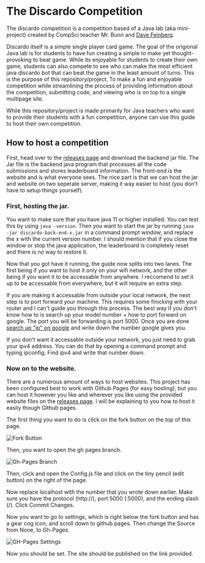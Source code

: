 # The Discardo Competition

The discardo competition is a competition based of a Java lab (aka mini-project) created by CompSci teacher Mr. Bunn and [Dave Feinberg](https://sites.google.com/site/feinbergcompsci/home/hcs1/labs/discardolab).

Discardo itself is a simple single player card game. The goal of the origional Java lab is for students to have fun creating a simple to make yet thought-provoking to beat game. While its enjoyable for students to create their own game, students can also compete to see who can make the most efficient java discardo bot that can beat the game in the least amount of turns. This is the purpose of this repository/project. To make a fun and enjoyable competition while streamlining the process of providing information about the competition, submitting code, and viewing who is on top to a single multipage site.

While this repository/project is made primarily for Java teachers who want to provide their students with a fun competition, anyone can use this guide to host their own competition.

## How to host a competition
First, head over to the [releases page](https://github.com/SureDroid/Discardo/releases) and download the backend jar file. The Jar file is the backend java program that processes all the code submissions and stores leaderboard information. The front-end is the website and is what everyone sees. The nice part is that we can host the jar and website on two seperate server, making it way easier to host (you don't have to setup things yourself).

### First, hosting the jar. 
You want to make sure that you have java 11 or higher installed. You can test this by using ``java -version``. Then you want to start the jar by running ``java -jar discardo-back-end-x.jar`` in a command prompt window, and replace the x with the current version number. I should mention that if you close the window or stop the java application, the leaderboard is completely reset and there is no way to restore it. 

Now that you got have it running, the guide now splits into two lanes. The first being if you want to host it only on your wifi network, and the other being if you want it to be accessable from anywhere. I reccomend to set it up to be accessable from everywhere, but it will require an extra step.

If you are making it accessable from outside your local network, the next step is to port forward your machine. This requires some finicking with your router and I can't guide you through this process. The best way if you don't know how to is search up your model number + how to port forward on google. The port you will be forwarding is port 5000. Once you are done [search up "ip" on google](https://www.google.com/search?q=ip) and write down the number google gives you.

If you don't want it accessable outside your network, you just need to grab your ipv4 address. You can do that by opening a command prompt and typing ipconfig. Find ipv4 and write that number down.

### Now on to the website.
There are a numerous amount of ways to host websites. This project has been configured best to work with Github Pages (for easy hosting), but you can host it however you like and wherever you like using the provided website files on the [releases page](https://github.com/SureDroid/Discardo/releases). I will be explaining to you how to host it easily though Github pages.

The first thing you want to do is click on the fork button on the top of this page.

![Fork Button](https://image.prntscr.com/image/bfh_MmDPRxKRowxCkKmm-Q.png)

Then, you want to open the gh pages branch.

![Gh-Pages Branch](https://image.prntscr.com/image/nbxpa2pgTc_gmI5zFUNrQw.png)

Then, click and open the Config.js file and click on the tiny pencil (edit button) on the right of the page.

Now replace localhost with the number that you wrote down earlier. Make sure you have the protocol (http://), port 5000 (:5000), and the ending slash (/). Click Commit Changes.

Now you want to go to settings, which is right below the fork button and has a gear cog icon, and scroll down to github pages.
Then change the Source from None, to Gh-Pages.

![GH-Pages Settings](https://image.prntscr.com/image/IagrG1ZJTS_wzlBaCq4A2w.png)

Now you should be set. The site should be published on the link provided.
